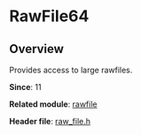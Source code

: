 # RawFile64

## Overview

Provides access to large rawfiles.

**Since**: 11

**Related module**: [rawfile](capi-rawfile-rawfile.md)

**Header file**: [raw_file.h](capi-raw-file-h.md)
